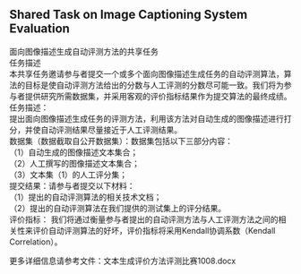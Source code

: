 ## Shared Task on Image Captioning System Evaluation
面向图像描述生成自动评测方法的共享任务  
任务描述  
    本共享任务邀请参与者提交一个或多个面向图像描述生成任务的自动评测算法，算法的目标是使自动评测方法给出的分数与人工评测的分数尽可能一致。我们将为参与者提供研究所需数据集，并采用客观的评价指标结果作为提交算法的最终成绩。  
任务描述：  
    提出面向图像描述生成任务的评测方法，利用该方法对自动生成的图像描述进行打分，并使自动评测结果尽量接近于人工评测结果。  
数据集（数据截取自公开数据集）：数据集包括以下三部分内容：  
（1）自动生成的图像描述文本集合；  
（2）人工撰写的图像描述文本集合；  
（3）文本集（1）的人工评分集；  
提交结果：请参与者提交以下材料：  
（1）提出的自动评测算法的相关技术文档；  
（2）提出的自动评测算法在我们提供的测试集上的评分结果。  
评价指标： 我们将通过衡量参与者提出的自动评测方法与人工评测方法之间的相关性来评价自动评测算法的好坏，评价指标将采用Kendall协调系数（Kendall Correlation）。

更多详细信息请参考文件：文本生成评价方法评测比赛1008.docx
